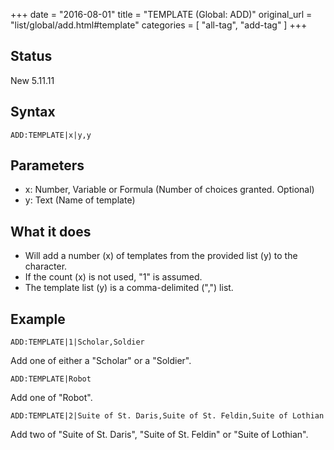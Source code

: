+++
date = "2016-08-01"
title = "TEMPLATE (Global: ADD)"
original_url = "list/global/add.html#template"
categories = [ "all-tag", "add-tag" ]
+++

## Status

New 5.11.11

## Syntax

`ADD:TEMPLATE|x|y,y`

## Parameters

-   x: Number, Variable or Formula (Number of
    choices granted. Optional)
-   y: Text (Name of template)



What it does
------------

-   Will add a number (x) of templates from the provided list (y) to
    the character.
-   If the count (x) is not used, "1" is assumed.
-   The template list (y) is a comma-delimited (",") list.

Example
-------

`ADD:TEMPLATE|1|Scholar,Soldier`

Add one of either a "Scholar" or a "Soldier".

`ADD:TEMPLATE|Robot`

Add one of "Robot".

`ADD:TEMPLATE|2|Suite of St. Daris,Suite of St. Feldin,Suite of Lothian`

Add two of "Suite of St. Daris", "Suite of St. Feldin" or "Suite of
Lothian".


